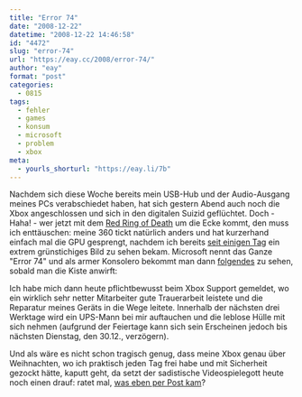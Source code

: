 ```yaml
---
title: "Error 74"
date: "2008-12-22"
datetime: "2008-12-22 14:46:58"
id: "4472"
slug: "error-74"
url: "https://eay.cc/2008/error-74/"
author: "eay"
format: "post"
categories:
  - 0815
tags:
  - fehler
  - games
  - konsum
  - microsoft
  - problem
  - xbox
meta:
  - yourls_shorturl: "https://eay.li/7b"
---
```


Nachdem sich diese Woche bereits mein USB-Hub und der Audio-Ausgang meines PCs verabschiedet haben, hat sich gestern Abend auch noch die Xbox angeschlossen und sich in den digitalen Suizid geflüchtet. Doch - Haha! - wer jetzt mit dem [Red Ring of Death](//eay.cc/2008/80010514/) um die Ecke kommt, den muss ich enttäuschen: meine 360 tickt natürlich anders und hat kurzerhand einfach mal die GPU gesprengt, nachdem ich bereits [seit einigen Tag](http://twitter.com/Eay/status/1067317933) ein extrem grünstichiges Bild zu sehen bekam. Microsoft nennt das Ganze "Error 74" und als armer Konsolero bekommt man dann [folgendes](http://www.flickr.com/photos/eay/3125976027/) zu sehen, sobald man die Kiste anwirft:

  

Ich habe mich dann heute pflichtbewusst beim Xbox Support gemeldet, wo ein wirklich sehr netter Mitarbeiter gute Trauerarbeit leistete und die Reparatur meines Geräts in die Wege leitete. Innerhalb der nächsten drei Werktage wird ein UPS-Mann bei mir auftauchen und die leblose Hülle mit sich nehmen (aufgrund der Feiertage kann sich sein Erscheinen jedoch bis nächsten Dienstag, den 30.12., verzögern).

Und als wäre es nicht schon tragisch genug, dass meine Xbox genau über Weihnachten, wo ich praktisch jeden Tag frei habe und mit Sicherheit gezockt hätte, kaputt geht, da setzt der sadistische Videospielegott heute noch einen drauf: ratet mal, [was eben per Post kam](http://www.flickr.com/photos/eay/3128287444/)?
